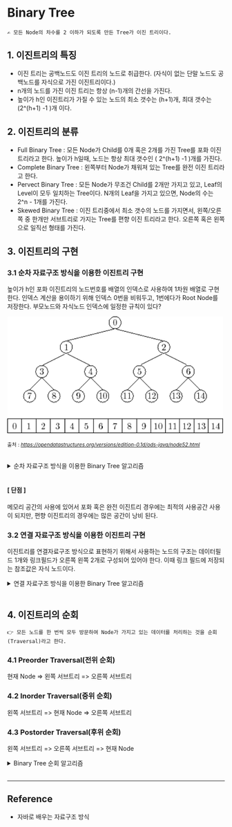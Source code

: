 # Binary Tree
    ✍️ 모든 Node의 차수를 2 이하가 되도록 만든 Tree가 이진 트리이다.
## 1. 이진트리의 특징
- 이진 트리는 공백노드도 이진 트리의 노드로 취급한다. (자식이 없는 단말 노드도 공백노드를 자식으로 가진 이진트리이다.)
- n개의 노드를 가진 이진 트리는 항상 (n-1)개의 간선을 가진다.
- 높이가 h인 이진트리가 가질 수 있는 노드의 최소 갯수는 (h+1)개, 최대 갯수는 (2^(h+1) -1 )개 이다.

## 2. 이진트리의 분류
- Full Binary Tree : 모든 Node가 Child를 0개 혹은 2개를 가진 Tree를 포화 이진트리라고 한다. 높이가 h일때, 노드는 항상 최대 갯수인 ( 2^(h+1) -1 )개를 가진다.
- Complete Binary Tree : 왼쪽부터 Node가 채워져 있는 Tree를 완전 이진 트리라고 한다.
- Pervect Binary Tree : 모든 Node가 무조건 Child를 2개만 가지고 있고, Leaf의 Level이 모두 일치하는 Tree이다. N개의 Leaf을 가지고 있으면, Node의 수는 2^n - 1개를 가진다.
- Skewed Binary Tree : 이진 트리중에서 최소 갯수의 노드를 가지면서, 왼쪽/오른쪽 중 한개만 서브트리로 가지는 Tree를 편향 이진 트리라고 한다. 오른쪽 혹은 왼쪽으로 일직선 형태를 가진다.

## 3. 이진트리의 구현
### 3.1 순차 자료구조 방식을 이용한 이진트리 구현
높이가 h인 포화 이진트리의 노드번호를 배열의 인덱스로 사용하여 1차원 배열로 구현한다. 인덱스 계산을 용이하기 위해 인덱스 0번을 비워두고, 1번에다가 Root Node를 저장한다. 부모노드와 자식노드 인덱스에 일정한 규칙이 있다?

<img width="500" src="../../Image/array_binary_tree.png" title="Array Binary Tree Data Structure">   

<small>출처 : <cite>https://opendatastructures.org/versions/edition-0.1d/ods-java/node52.html</cite> </small>

<br>

<details>
<summary>순차 자료구조 방식을 이용한 Binary Tree 알고리즘</summary>

```java
```
</details>
<br>

#### **[ 단점 ]**  
메모리 공간의 사용에 있어서 포화 혹은 완전 이진트리 경우에는 최적의 사용공간 사용이 되지만, 편향 이진트리의 경우에는 많은 공간이 낭비 된다. 

### 3.2 연결 자료구조 방식을 이용한 이진트리 구현
이진트리를 연결자료구조 방식으로 표현하기 위해서 사용하는 노드의 구조는 데이터필드 1개와 링크필드가 오른쪽 왼쪽 2개로 구성되어 있어야 한다. 이때 링크 필드에 저장되는 참조값은 자식 노드이다.

<details>
<summary>연결 자료구조 방식을 이용한 Binary Tree 알고리즘</summary>

```java
```
</details>
<br> 

## 4. 이진트리의 순회
    👉 모든 노드를 한 번씩 모두 방문하여 Node가 가지고 있는 데이터를 처리하는 것을 순회(Traversal)라고 한다.
### 4.1 Preorder Traversal(전위 순회)
현재 Node => 왼쪽 서브트리 => 오른쪽 서브트리

### 4.2 Inorder Traversal(중위 순회) 
왼쪽 서브트리 => 현재 Node => 오른쪽 서브트리  

### 4.3 Postorder Traversal(후위 순회) 
왼쪽 서브트리 => 오른쪽 서브트리 => 현재 Node  

<details>
<summary>Binary Tree 순회 알고리즘</summary>

```java
class TreeNode{
    Object data;
    TreeNode left;
    TreeNode right;
}

class LinkedTree{
    private TreeNode root;

    public TreeNode makeBT(TreeNode node01, Object data, TreeNode node02){
        TreeNode root = new TreeNode();
        root.data = data;
        root.left = node01;
        root.right = node02;
        return root;
    }

    // 전위 순회
    public void preorder(){
        preorder(this.root);
        System.out.println();
    }

    public void preorder(TreeNode node){
        if (node == null) return;
        System.out.printf("%c",node.data);
        preorder(node.left);
        preorder(node.right);
    }

    // 중위 순회
    public void inorder(){
        inorder(this.root);
        System.out.println();
    }

    public void inorder(TreeNode node){
        if (node == null) return;
        inorder(node.left);
        System.out.printf("%c",node.data);
        inorder(node.right);
    }

    // 후위 순회
    public void postorder(){
        postorder(this.root);
        System.out.println();
    }

    public void postorder(TreeNode node){
        if (node == null) return;
        postorder(node.left);
        postorder(node.right);
        System.out.printf("%c",node.data);
    }

    public void setRoot(TreeNode root){
        this.root = root;
    }

}
```
</details>
<br>

---

## Reference

- 자바로 배우는 자료구조 방식